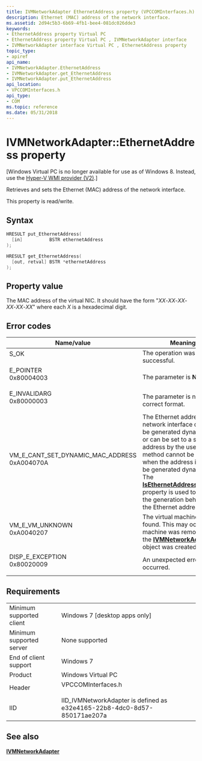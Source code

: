 ```yaml
---
title: IVMNetworkAdapter EthernetAddress property (VPCCOMInterfaces.h)
description: Ethernet (MAC) address of the network interface.
ms.assetid: 2d94c5b3-6b69-4fb1-bee4-081dc026dde3
keywords:
- EthernetAddress property Virtual PC
- EthernetAddress property Virtual PC , IVMNetworkAdapter interface
- IVMNetworkAdapter interface Virtual PC , EthernetAddress property
topic_type:
- apiref
api_name:
- IVMNetworkAdapter.EthernetAddress
- IVMNetworkAdapter.get_EthernetAddress
- IVMNetworkAdapter.put_EthernetAddress
api_location:
- VPCCOMInterfaces.h
api_type:
- COM
ms.topic: reference
ms.date: 05/31/2018
---
```


# IVMNetworkAdapter::EthernetAddress property

\[Windows Virtual PC is no longer available for use as of Windows 8. Instead, use the [Hyper-V WMI provider (V2)](/windows/desktop/HyperV_v2/windows-virtualization-portal).\]

Retrieves and sets the Ethernet (MAC) address of the network interface.

This property is read/write.

## Syntax


```C++
HRESULT put_EthernetAddress(
  [in]          BSTR ethernetAddress
);

HRESULT get_EthernetAddress(
  [out, retval] BSTR *ethernetAddress
);
```



## Property value

The MAC address of the virtual NIC. It should have the form "*XX*-*XX*-*XX*-*XX*-*XX*-*XX*" where each *X* is a hexadecimal digit.

## Error codes



| Name/value                                                                                                                                                                         | Meaning                                                                                                                                                                                                                                                                                                                                                                                     |
|------------------------------------------------------------------------------------------------------------------------------------------------------------------------------------|---------------------------------------------------------------------------------------------------------------------------------------------------------------------------------------------------------------------------------------------------------------------------------------------------------------------------------------------------------------------------------------------|
| <dl> <dt>S\_OK</dt> </dl>                                                                                                   | The operation was successful.<br/>                                                                                                                                                                                                                                                                                                                                                    |
| <dl> <dt>E\_POINTER</dt> <dt>0x80004003</dt> </dl>                              | The parameter is **NULL**.<br/>                                                                                                                                                                                                                                                                                                                                                       |
| <dl> <dt>E\_INVALIDARG</dt> <dt>0x80000003</dt> </dl>                           | The parameter is not in the correct format.<br/>                                                                                                                                                                                                                                                                                                                                      |
| <dl> <dt>VM\_E\_CANT\_SET\_DYNAMIC\_MAC\_ADDRESS</dt> <dt>0xA004070A</dt> </dl> | The Ethernet address for a network interface can either be generated dynamically or can be set to a static address by the user. This method cannot be called when the address is set to be generated dynamically. The [**IsEthernetAddressDynamic**](ivmnetworkadapter-isethernetaddressdynamic.md) property is used to change the generation behavior of the Ethernet address.<br/> |
| <dl> <dt>VM\_E\_VM\_UNKNOWN</dt> <dt>0xA0040207</dt> </dl>                      | The virtual machine was not found. This may occur if the machine was removed after the [**IVMNetworkAdapter**](ivmnetworkadapter.md) object was created.<br/>                                                                                                                                                                                                                        |
| <dl> <dt>DISP\_E\_EXCEPTION</dt> <dt>0x80020009</dt> </dl>                      | An unexpected error has occurred.<br/>                                                                                                                                                                                                                                                                                                                                                |



## Requirements



|                                     |                                                                                               |
|-------------------------------------|-----------------------------------------------------------------------------------------------|
| Minimum supported client<br/> | Windows 7 \[desktop apps only\]<br/>                                                    |
| Minimum supported server<br/> | None supported<br/>                                                                     |
| End of client support<br/>    | Windows 7<br/>                                                                          |
| Product<br/>                  | Windows Virtual PC<br/>                                                                 |
| Header<br/>                   | <dl> <dt>VPCCOMInterfaces.h</dt> </dl> |
| IID<br/>                      | IID\_IVMNetworkAdapter is defined as e32e4165-22b8-4dc0-8d57-850171ae207a<br/>          |



## See also

<dl> <dt>

[**IVMNetworkAdapter**](ivmnetworkadapter.md)
</dt> </dl>

 

